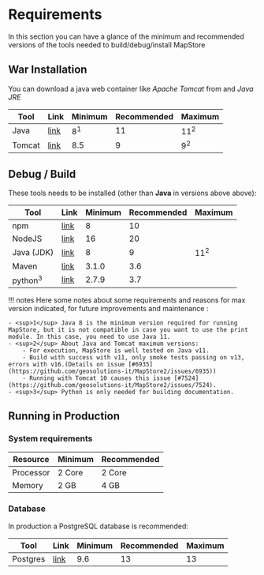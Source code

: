# Requirements

In this section you can have a glance of the minimum and recommended versions of the tools needed to build/debug/install MapStore

## War Installation

You can download a java web container like *Apache Tomcat* from and *Java JRE*

| Tool   | Link                                               | Minimum | Recommended | Maximum       |
|--------|----------------------------------------------------|---------|-------------|---------------|
| Java   | [link](https://www.java.com/it/download/)          | 8<sup>1</sup>       | 11           | 11<sup>2</sup>           |
| Tomcat | [link](https://tomcat.apache.org/download-80.cgi)  | 8.5     | 9           | 9<sup>2</sup>            |

## Debug / Build

These tools needs to be installed (other than **Java** in versions above above):

| Tool                  | Link                                                       | Minimum | Recommended | Maximum             |
|-----------------------|------------------------------------------------------------|---------|-------------|---------------------|
| npm                   | [link](https://www.npmjs.com/get-npm)                      | 8  | 10      |                     |
| NodeJS                | [link](https://nodejs.org/en/)                             | 16  | 20          |                     |
| Java (JDK)            | [link](https://www.java.com/en/download/help/develop.html) | 8       | 9           | 11<sup>2</sup>      |
| Maven                 | [link](https://maven.apache.org/download.cgi)              | 3.1.0   | 3.6         |                     |
| python<sup>3</sup>    | [link](https://www.python.org/downloads/)                  | 2.7.9   | 3.7         |                     |

!!! notes
    Here some notes about some requirements and reasons for max version indicated, for future improvements and maintenance :

    - <sup>1</sup> Java 8 is the minimum version required for running MapStore, but it is not compatible in case you want to use the print module. In this case, you need to use Java 11.
    - <sup>2</sup> About Java and Tomcat maximum versions:
        - For execution, MapStore is well tested on Java v11.
        - Build with success with v11, only smoke tests passing on v13, errors with v16.(Details on issue [#6935](https://github.com/geosolutions-it/MapStore2/issues/6935))
        - Running with Tomcat 10 causes this issue [#7524](https://github.com/geosolutions-it/MapStore2/issues/7524).
    - <sup>3</sup> Python is only needed for building documentation.

## Running in Production

### System requirements

| Resource  | Minimum | Recommended |
|-----------|---------|-------------|
| Processor | 2 Core  | 2 Core      |
| Memory    | 2 GB    | 4 GB        |

### Database

In production a PostgreSQL database is recommended:

| Tool     | Link                                               | Minimum | Recommended | Maximum    |
|----------|----------------------------------------------------|---------|-------------|------------|
| Postgres | [link](https://www.postgresql.org/)                | 9.6     | 13          | 13         |
